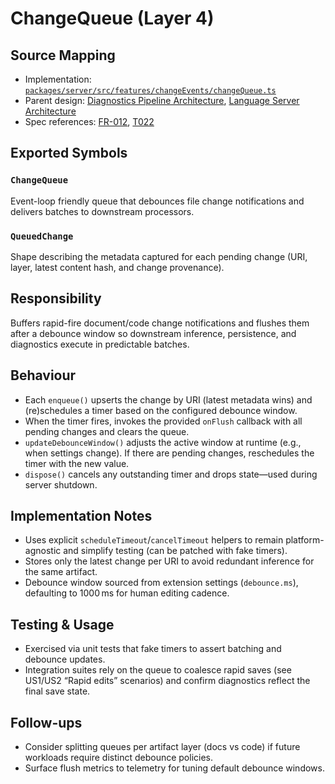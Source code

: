 # ChangeQueue (Layer 4)

## Source Mapping
- Implementation: [`packages/server/src/features/changeEvents/changeQueue.ts`](../../../packages/server/src/features/changeEvents/changeQueue.ts)
- Parent design: [Diagnostics Pipeline Architecture](../../layer-3/diagnostics-pipeline.mdmd.md), [Language Server Architecture](../../layer-3/language-server-architecture.mdmd.md)
- Spec references: [FR-012](../../../specs/001-link-aware-diagnostics/spec.md#functional-requirements), [T022](../../../specs/001-link-aware-diagnostics/tasks.md)

## Exported Symbols

### `ChangeQueue`
Event-loop friendly queue that debounces file change notifications and delivers batches to downstream processors.

### `QueuedChange`
Shape describing the metadata captured for each pending change (URI, layer, latest content hash, and change provenance).

## Responsibility
Buffers rapid-fire document/code change notifications and flushes them after a debounce window so downstream inference, persistence, and diagnostics execute in predictable batches.

## Behaviour
- Each `enqueue()` upserts the change by URI (latest metadata wins) and (re)schedules a timer based on the configured debounce window.
- When the timer fires, invokes the provided `onFlush` callback with all pending changes and clears the queue.
- `updateDebounceWindow()` adjusts the active window at runtime (e.g., when settings change). If there are pending changes, reschedules the timer with the new value.
- `dispose()` cancels any outstanding timer and drops state—used during server shutdown.

## Implementation Notes
- Uses explicit `scheduleTimeout`/`cancelTimeout` helpers to remain platform-agnostic and simplify testing (can be patched with fake timers).
- Stores only the latest change per URI to avoid redundant inference for the same artifact.
- Debounce window sourced from extension settings (`debounce.ms`), defaulting to 1000 ms for human editing cadence.

## Testing & Usage
- Exercised via unit tests that fake timers to assert batching and debounce updates.
- Integration suites rely on the queue to coalesce rapid saves (see US1/US2 “Rapid edits” scenarios) and confirm diagnostics reflect the final save state.

## Follow-ups
- Consider splitting queues per artifact layer (docs vs code) if future workloads require distinct debounce policies.
- Surface flush metrics to telemetry for tuning default debounce windows.
